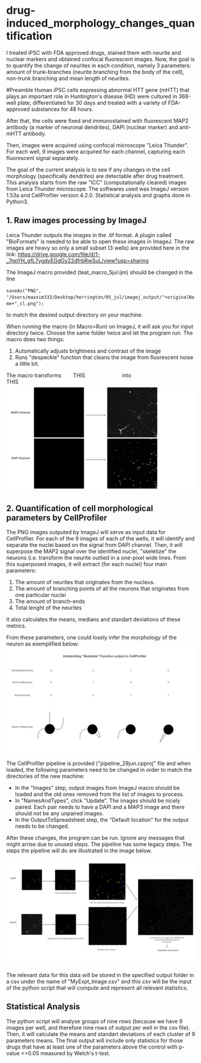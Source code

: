 # drug-induced_morphology_changes_quantification
I treated iPSC with FDA approved drugs, stained them with neurite and nuclear markers and obtained confocal fluorescent images. Now, the goal is to quantify the change of neurites in each condition, namely 3 parameters: amount of trunk-branches (neurite branching from the body of the cell), non-trunk branching and mean length of neurites.


#Preamble
Human iPSC cells expressing abnormal HTT gene (mHTT) that plays an important role in Huntington's disease (HD) were cultured in 368-well plate, differentiated for 30 days and treated with a variety of FDA-approved substances for 48 hours.

After that, the cells were fixed and immunostained with fluorescent MAP2 antibody (a marker of neuronal dendrites), DAPI (nuclear marker) and anti-mHTT antibody.

Then, images were acquired using confocal microscope "Leica Thunder". For each well, 9 images were acquired for each channel, capturing each fluorescent signal separately.

The goal of the current analysis is to see if any changes in the cell morphology (specifically dendrites) are detectable after drug treatment. This analysis starts from the raw "ICC" (computationally cleared) images from Leica Thunder microscope. The softwares used was ImageJ version 1.53a and CellProfiler version 4.2.0. Statistical analysis and graphs done in Python3.

## 1. Raw images processing by ImageJ
Leica Thunder outputs the images in the .tif format. A plugin called "BioFormats" is needed to be able to open these images in ImageJ. The raw images are heavy so only a small subset (3 wells) are provided here in the link: https://drive.google.com/file/d/1-_7npYH_gfL7ygdyEGdGy22dfrbRwSuL/view?usp=sharing

The ImageJ macro provided (teat_macro_5jul.ijm) should be changed in the line

`saveAs("PNG", "/Users/maxxim333/Desktop/herrington/05_jul/imagej_output/"+originalName+"_cl.png");`

to match the desired output directory on your machine.

When running the macro (in Macro>Run) on ImageJ, it will ask you for input directory twice. Choose the same folder twice and let the program run. The macro does two things:
1. Automatically adjusts brightness and contrast of the image
2. Runs "despeckle" function that cleans the image from fluorescent noise a little bit.

The macro transforms &nbsp; &nbsp;&nbsp;&nbsp;  THIS &nbsp;  &nbsp;  &nbsp;  &nbsp;  &nbsp;  &nbsp;  &nbsp;  &nbsp;   into  &nbsp;  &nbsp;  &nbsp;  &nbsp; &nbsp;  &nbsp;  &nbsp;  &nbsp;  &nbsp;  &nbsp;  &nbsp;  &nbsp;  &nbsp; &nbsp; &nbsp;  THIS
![Alt text](image_github.001.jpeg "a title")
 

## 2. Quantification of cell morphological parameters by CellProfiler
The PNG images outputed by ImageJ will serve as input data for CellProfiler. For each of the 9 images of each of the wells, it will identify and separate the nuclei based on the signal from DAPI channel. Then, it will superpose the MAP2 signal over the identified nuclei, "skeletize" the neurons (i.e. transform the neurite outlied in a one-pixel wide lines. From this superposed images, it will extract (for each nuclei) four main parameters:
1. The amount of neurites that originates from the nucleus.
2. The amount of branching points of all the neurons that originates from one particular nuclei
3. The amount of branch-ends
4. Total lenght of the neurites

It also calculates the means, medians and standart deviations of these metrics.

From these parameters, one could losely infer the morphology of the neuron as exemplified below:
![Alt text](githubimg2.001.jpeg "a title")

The CellProfiler pipeline is provided ("pipeline_29jun.cpproj" file and when loaded, the following parameters need to be changed in order to match the directories of the new machine:
- In the "Images" step, output images from ImageJ macro should be loaded and the old ones removed from the list of images to process. 
- In "NamesAndTypes", click "Update". The images should be nicely paired. Each pair needs to have a DAPI and a MAP3 image and there should not be any unpaired images.
- In the OutputToSpreadsheet step, the "Default location" for the output needs to be changed.

After these changes, the program can be run. Ignore any messages that might arrise due to unused steps. The pipeline has some legacy steps. The steps the pipeline will do are illustrated in the image below.

![Alt text](Untitled.001.jpeg "a title")

The relevant data for this data will be stored in the specified output folder in a csv under the name of "MyExpt_Image.csv" and this csv will be the input of the python script that will compute and represent all relevant statistics.

## Statistical Analysis
The python script will analyse groups of nine rows (because we have 9 images per well, and therefore  nine rows of output per well in the csv file). Then, it will calculate the means and standart deviations of each cluster of 9 parameters means. The final output will include only statistics for those drugs that have at least one of the parameters above the control with p-value <=0.05 measured by Welch's t-test.


